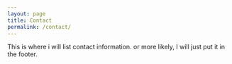 ```yaml
---
layout: page
title: Contact
permalink: /contact/
---
```


This is where i will list contact information. or more likely, I will just put it in the footer.

